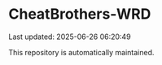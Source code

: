# CheatBrothers-WRD

Last updated: 2025-06-26 06:20:49

This repository is automatically maintained.
